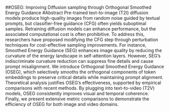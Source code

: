 ##OSEG: Improving Diffusion sampling through Orthogonal Smoothed Energy Guidance 
#Abstract
Pre-trained text-to-image (T2I) diffusion models produce high-quality images from random noise guided by textual prompts, but classifier-free guidance (CFG) often yields suboptimal samples. Retraining diffusion models can enhance performance, but the associated computational cost is often prohibitive. To address this, researchers have proposed modifying the CFG step through perturbation techniques for cost-effective sampling improvements. For instance, Smoothed Energy Guidance (SEG) enhances image quality by reducing the curvature of the energy landscape in self-attention layers. However, SEG’s indiscriminate curvature reduction can suppress fine details and cause prompt misalignment. We introduce Orthogonal Smoothed Energy Guidance (OSEG), which selectively smooths the orthogonal components of token embeddings to preserve critical details while maintaining prompt alignment. Theoretical analysis justifies OSEG’s effectiveness, supported by empirical comparisons with recent methods. By plugging into text-to-video (T2V) models, OSEG consistently improves visual and temporal coherence.  Finally, we present extensive metric comparisons to demonstrate the efficiency of OSEG for both image and video domains.
